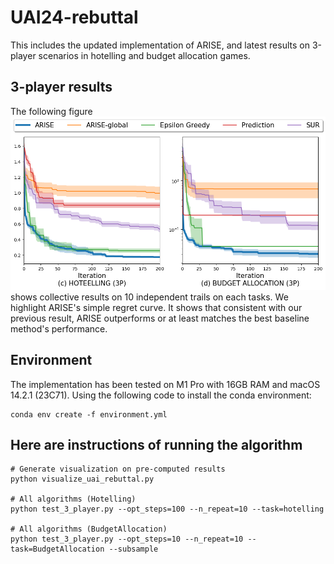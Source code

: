 # UAI24-rebuttal

This includes the updated implementation of ARISE, and latest results on 3-player scenarios in hotelling and budget allocation games.

## 3-player results

The following figure ![summary_regret_rebuttal](summary_regrets_uai_rebuttal.png) shows collective results on 10 independent trails on each tasks. We highlight ARISE's simple regret curve. It shows that consistent with our previous result, ARISE outperforms or at least matches the best baseline method's performance.

## Environment

The implementation has been tested on M1 Pro with 16GB RAM and macOS 14.2.1 (23C71). Using the following code to install the conda environment:

```shell
conda env create -f environment.yml
```

## Here are instructions of running the algorithm

```shell
# Generate visualization on pre-computed results 
python visualize_uai_rebuttal.py

# All algorithms (Hotelling)
python test_3_player.py --opt_steps=100 --n_repeat=10 --task=hotelling

# All algorithms (BudgetAllocation)
python test_3_player.py --opt_steps=10 --n_repeat=10 --task=BudgetAllocation --subsample
```
